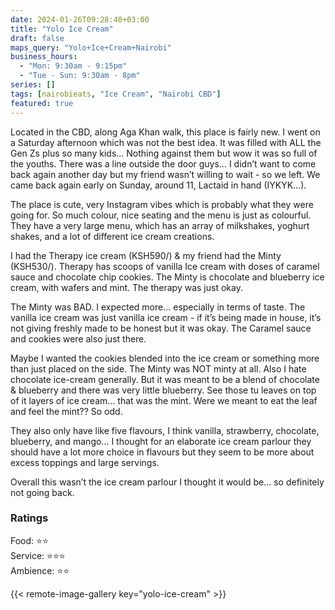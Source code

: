 ```yaml
---
date: 2024-01-26T09:28:40+03:00
title: "Yolo Ice Cream"
draft: false
maps_query: "Yolo+Ice+Cream+Nairobi"
business_hours:
  - "Mon: 9:30am - 9:15pm"
  - "Tue - Sun: 9:30am - 8pm"
series: []
tags: [nairobieats, "Ice Cream", "Nairobi CBD"]
featured: true
---
```


Located in the CBD, along Aga Khan walk, this place is fairly new. I went on a Saturday afternoon which was not the best idea. It was filled with ALL the Gen Zs plus so many kids… Nothing against them but wow it was so full of the youths. There was a line outside the door guys… I didn’t want to come back again another day but my friend wasn’t willing to wait - so we left. We came back again early on Sunday, around 11, Lactaid in hand (IYKYK…).

The place is cute, very Instagram vibes which is probably what they were going for. So much colour, nice seating and the menu is just as colourful. They have a very large menu, which has an array of milkshakes, yoghurt shakes, and a lot of different ice cream creations.

I had the Therapy ice cream (KSH590/) & my friend had the Minty (KSH530/). Therapy has scoops of vanilla Ice cream with doses of caramel sauce and chocolate chip cookies. The Minty is chocolate and blueberry ice cream, with wafers and mint. The therapy was just okay.

The Minty was BAD. I expected more… especially in terms of taste. The vanilla ice cream was just vanilla ice cream - if it’s being made in house, it’s not giving freshly made to be honest but it was okay. The Caramel sauce and cookies were also just there.

Maybe I wanted the cookies blended into the ice cream or something more than just placed on the side. The Minty was NOT minty at all. Also I hate chocolate ice-cream generally. But it was meant to be a blend of chocolate & blueberry and there was very little blueberry. See those tu leaves on top of it layers of ice cream… that was the mint. Were we meant to eat the leaf and feel the mint?? So odd.

They also only have like five flavours, I think vanilla, strawberry, chocolate, blueberry, and mango... I thought for an elaborate ice cream parlour they should have a lot more choice in flavours but they seem to be more about excess toppings and large servings.

Overall this wasn’t the ice cream parlour I thought it would be… so definitely not going back.

### Ratings

Food: ⭐️⭐️<br>
Service: ⭐️⭐️⭐️<br>
Ambience: ⭐️⭐️<br>

{{< remote-image-gallery key="yolo-ice-cream" >}}
